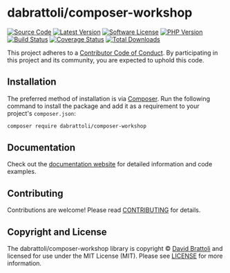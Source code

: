 # dabrattoli/composer-workshop

[![Source Code][badge-source]][source]
[![Latest Version][badge-release]][packagist]
[![Software License][badge-license]][license]
[![PHP Version][badge-php]][php]
[![Build Status][badge-build]][build]
[![Coverage Status][badge-coverage]][coverage]
[![Total Downloads][badge-downloads]][downloads]



This project adheres to a [Contributor Code of Conduct][conduct]. By
participating in this project and its community, you are expected to uphold this
code.


## Installation

The preferred method of installation is via [Composer][]. Run the following
command to install the package and add it as a requirement to your project's
`composer.json`:

```bash
composer require dabrattoli/composer-workshop
```


## Documentation

Check out the [documentation website][documentation] for detailed information
and code examples.


## Contributing

Contributions are welcome! Please read [CONTRIBUTING][] for details.


## Copyright and License

The dabrattoli/composer-workshop library is copyright © [David Brattoli](https://dabrattoli.com)
and licensed for use under the MIT License (MIT). Please see [LICENSE][] for
more information.


[conduct]: https://github.com/dabrattoli/composer-workshop/blob/master/.github/CODE_OF_CONDUCT.md
[composer]: http://getcomposer.org/
[documentation]: https://dabrattoli.github.io/composer-workshop/
[contributing]: https://github.com/dabrattoli/composer-workshop/blob/master/.github/CONTRIBUTING.md

[badge-source]: http://img.shields.io/badge/source-dabrattoli/composer--workshop-blue.svg?style=flat-square
[badge-release]: https://img.shields.io/packagist/v/dabrattoli/composer-workshop.svg?style=flat-square&label=release
[badge-license]: https://img.shields.io/packagist/l/dabrattoli/composer-workshop.svg?style=flat-square
[badge-php]: https://img.shields.io/packagist/php-v/dabrattoli/composer-workshop.svg?style=flat-square
[badge-build]: https://img.shields.io/travis/dabrattoli/composer-workshop/master.svg?style=flat-square
[badge-coverage]: https://img.shields.io/coveralls/github/dabrattoli/composer-workshop/master.svg?style=flat-square
[badge-downloads]: https://img.shields.io/packagist/dt/dabrattoli/composer-workshop.svg?style=flat-square&colorB=mediumvioletred

[source]: https://github.com/dabrattoli/composer-workshop
[packagist]: https://packagist.org/packages/dabrattoli/composer-workshop
[license]: https://github.com/dabrattoli/composer-workshop/blob/master/LICENSE
[php]: https://php.net
[build]: https://travis-ci.org/dabrattoli/composer-workshop
[coverage]: https://coveralls.io/r/dabrattoli/composer-workshop?branch=master
[downloads]: https://packagist.org/packages/dabrattoli/composer-workshop
